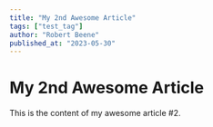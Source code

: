 ```yaml
---
title: "My 2nd Awesome Article"
tags: ["test_tag"]
author: "Robert Beene"
published_at: "2023-05-30"
---
```


# My 2nd Awesome Article

This is the content of my awesome article #2.


